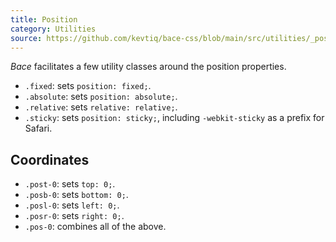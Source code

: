 ```yaml
---
title: Position
category: Utilities
source: https://github.com/kevtiq/bace-css/blob/main/src/utilities/_position.scss
---
```


_Bace_ facilitates a few utility classes around the position properties.

- `.fixed`: sets `position: fixed;`.
- `.absolute`: sets `position: absolute;`.
- `.relative`: sets `relative: relative;`.
- `.sticky`: sets `position: sticky;`, including `-webkit-sticky` as a prefix for Safari.

## Coordinates

- `.post-0`: sets `top: 0;`.
- `.posb-0`: sets `bottom: 0;`.
- `.posl-0`: sets `left: 0;`.
- `.posr-0`: sets `right: 0;`.
- `.pos-0`: combines all of the above.
